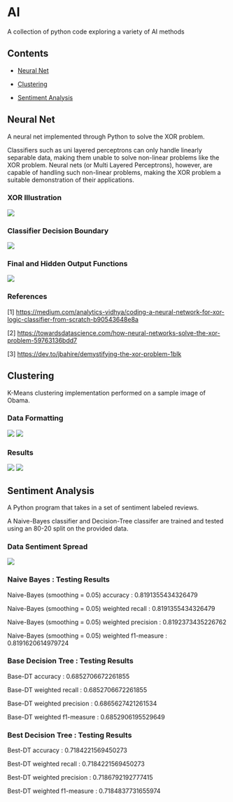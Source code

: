 # AI
A collection of python code exploring a variety of AI methods

## Contents 

- [Neural Net](#neural-net)

- [Clustering](#clustering)

- [Sentiment Analysis](#sentiment-analysis)


## Neural Net
A neural net implemented through Python to solve the XOR problem.

Classifiers such as uni layered perceptrons can only handle linearly separable data, making them unable to solve non-linear problems like the XOR problem. Neural nets (or Multi Layered Perceptrons), however, are capable of handling such non-linear problems, making the XOR problem a suitable demonstration of their applications.


### XOR Illustration

![](Images/XOR.png)


### Classifier Decision Boundary

![](Images/DecisionBoundary.png)


### Final and Hidden Output Functions

![](Images/OutputFunctions.png)





### References
  [1] https://medium.com/analytics-vidhya/coding-a-neural-network-for-xor-logic-classifier-from-scratch-b90543648e8a
  
  [2] https://towardsdatascience.com/how-neural-networks-solve-the-xor-problem-59763136bdd7
  
  [3] https://dev.to/jbahire/demystifying-the-xor-problem-1blk

## Clustering 

K-Means clustering implementation performed on a sample image of Obama.


### Data Formatting

![](Images/ClusteringDataFormatting.png)
![](Images/ObamaOriginal.png)



### Results

![](Images/ClusteringResults.png)
![](Images/ObamaClustered.png)



## Sentiment Analysis

A Python program that takes in a set of sentiment labeled reviews.

A Naive-Bayes classifier and Decision-Tree classifer are trained and tested using an 80-20 split on the provided data.

### Data Sentiment Spread

![](Images/CountOfSentimentType.png)


### Naive Bayes : Testing Results

Naive-Bayes (smoothing = 0.05) accuracy :  0.8191355434326479

Naive-Bayes (smoothing = 0.05) weighted recall :  0.8191355434326479

Naive-Bayes (smoothing = 0.05) weighted precision :  0.8192373435226762

Naive-Bayes (smoothing = 0.05) weighted f1-measure :  0.8191620614979724

### Base Decision Tree : Testing Results

Base-DT accuracy :  0.6852706672261855

Base-DT weighted recall :  0.6852706672261855

Base-DT weighted precision :  0.6865627421261534

Base-DT weighted f1-measure :  0.6852906195529649

### Best Decision Tree : Testing Results

Best-DT accuracy :  0.7184221569450273

Best-DT weighted recall :  0.7184221569450273

Best-DT weighted precision :  0.7186792192777415

Best-DT weighted f1-measure :  0.7184837731655974
